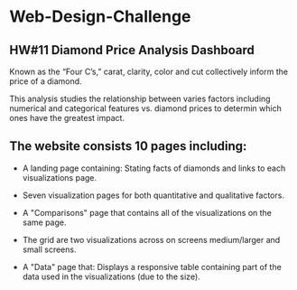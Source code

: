 # Web-Design-Challenge
## HW#11 Diamond Price Analysis Dashboard

Known as the “Four C’s,” carat, clarity, color and cut collectively inform the price of a diamond.

This analysis studies the relationship between varies factors including numerical and categorical features vs. diamond prices to determin which ones have the greatest impact.

## The website consists 10 pages including:

- A landing page containing: Stating facts of diamonds and links to each visualizations page. 

- Seven visualization pages for both quantitative and qualitative factors.

- A "Comparisons" page that contains all of the visualizations on the same page.

- The grid are two visualizations across on screens medium/larger and small screens.

- A "Data" page that: Displays a responsive table containing part of the data used in the visualizations (due to the size).
